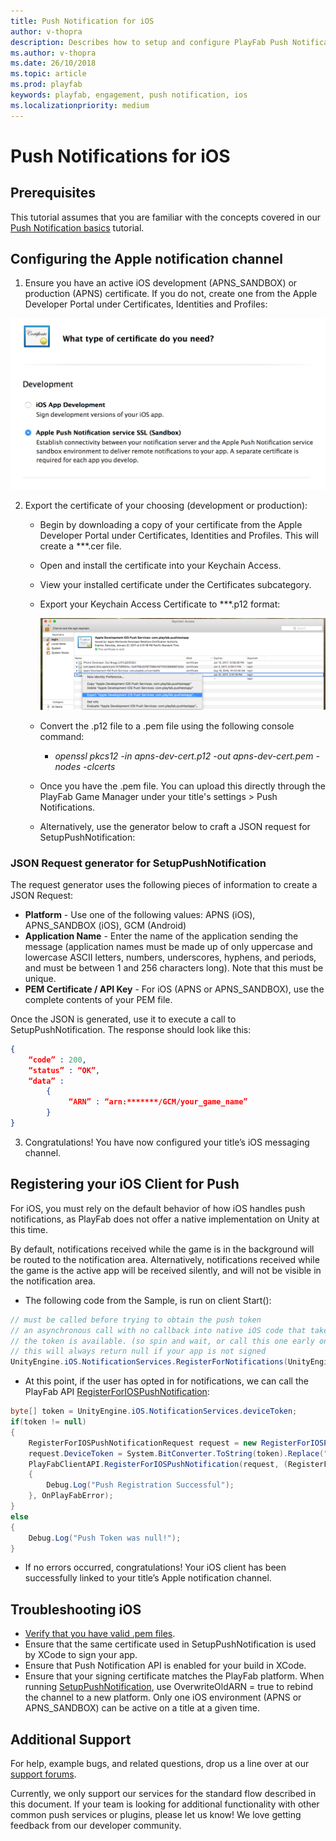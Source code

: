 ```yaml
---
title: Push Notification for iOS
author: v-thopra
description: Describes how to setup and configure PlayFab Push Notifications for iOS.
ms.author: v-thopra
ms.date: 26/10/2018
ms.topic: article
ms.prod: playfab
keywords: playfab, engagement, push notification, ios
ms.localizationpriority: medium
---
```


# Push Notifications for iOS

## Prerequisites

This tutorial assumes that you are familiar with the concepts covered in our [Push Notification basics](push-notification-basics.md) tutorial.

## Configuring the Apple notification channel

1. Ensure you have an active iOS development (APNS_SANDBOX) or production (APNS) certificate. If you do not, create one from the Apple Developer Portal under Certificates, Identities and Profiles:

![Apple request APNS certificate](../media/tutorials/apple-request-cert.png)

2. Export the certificate of your choosing (development or production):  
    - Begin by downloading a copy of your certificate from the Apple Developer Portal under Certificates, Identities and Profiles. This will create a ***.cer file.
    - Open and install the certificate into your Keychain Access.
    - View your installed certificate under the Certificates subcategory.
    - Export your Keychain Access Certificate to ***.p12 format:

      ![Apple export Keychain Access Certificate](../media/tutorials/apple-export-keychain-cert.png)

    - Convert the .p12 file to a .pem file using the following console command:
      - *openssl pkcs12 -in apns-dev-cert.p12 -out apns-dev-cert.pem -nodes -clcerts*
    - Once you have the .pem file. You can upload this directly through the PlayFab Game Manager under your title's settings > Push Notifications.
    - Alternatively, use the generator below to craft a JSON request for SetupPushNotification:

### JSON Request generator for SetupPushNotification

The request generator uses the following pieces of information to create a JSON Request:

- **Platform** - Use one of the following values: APNS (iOS), APNS_SANDBOX (iOS), GCM (Android)
- **Application Name** - Enter the name of the application sending the message (application names must be made up of only uppercase and lowercase ASCII letters, numbers, underscores, hyphens, and periods, and must be between 1 and 256 characters long). Note that this must be unique.
- **PEM Certificate / API Key** -  For iOS (APNS or APNS_SANDBOX), use the complete contents of your PEM file.

Once the JSON is generated, use it to execute a call to SetupPushNotification. The response should look like this:

```json
{
    “code” : 200,
    “status” : “OK”,
    “data” :
        {
             “ARN” : “arn:*******/GCM/your_game_name”
        }
}
```

3. Congratulations! You have now configured your title’s iOS messaging channel.

## Registering your iOS Client for Push

For iOS, you must rely on the default behavior of how iOS handles push notifications, as PlayFab does not offer a native implementation on Unity at this time.

By default, notifications received while the game is in the background will be routed to the notification area. Alternatively, notifications received while the game is the active app will be received silently, and will not be visible in the notification area.

- The following code from the Sample, is run on client Start():

```csharp
// must be called before trying to obtain the push token
// an asynchronous call with no callback into native iOS code that takes a moment or two before
// the token is available. (so spin and wait, or call this one early on)
// this will always return null if your app is not signed
UnityEngine.iOS.NotificationServices.RegisterForNotifications(UnityEngine.iOS.NotificationType.Alert | UnityEngine.iOS.NotificationType.Badge | UnityEngine.iOS.NotificationType.Sound, true);
```

- At this point, if the user has opted in for notifications, we can call the PlayFab API [RegisterForIOSPushNotification](https://api.playfab.com/documentation/Client/method/RegisterForIOSPushNotification): 

```csharp
byte[] token = UnityEngine.iOS.NotificationServices.deviceToken;
if(token != null)
{
    RegisterForIOSPushNotificationRequest request = new RegisterForIOSPushNotificationRequest();
    request.DeviceToken = System.BitConverter.ToString(token).Replace("-", "").ToLower();
    PlayFabClientAPI.RegisterForIOSPushNotification(request, (RegisterForIOSPushNotificationResult result) =>
    {
        Debug.Log("Push Registration Successful");
    }, OnPlayFabError);
}
else
{
    Debug.Log("Push Token was null!");
}
```

- If no errors occurred, congratulations! Your iOS client has been successfully linked to your title’s Apple notification channel.

## Troubleshooting iOS

- [Verify that you have valid .pem files](http://docs.aws.amazon.com/sns/latest/dg/mobile-push-apns.html).
- Ensure that the same certificate used in SetupPushNotification is used by XCode to sign your app.
- Ensure that Push Notification API is enabled for your build in XCode.
- Ensure that your signing certificate matches the PlayFab platform. When running [SetupPushNotification](https://api.playfab.com/documentation/Admin/method/SetupPushNotification), use OverwriteOldARN = true to rebind the channel to a new platform. Only one iOS environment (APNS or APNS_SANDBOX) can be active on a title at a given time.

## Additional Support

For help, example bugs, and related questions, drop us a line over at our [support forums](https://support.playfab.com/).

Currently, we only support our services for the standard flow described in this document. If your team is looking for additional functionality with other common push services or plugins, please let us know! We love getting feedback from our developer community.

